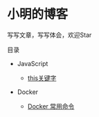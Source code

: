 # 小明的博客

写写文章，写写体会，欢迎Star

目录

* JavaScript
    * [this关键字](https://github.com/ChaoYuLeo/leo-blog/issues/1)

* Docker
    * [Docker 常用命令](https://github.com/ChaoYuLeo/leo-blog/issues/2)
